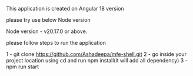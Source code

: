 

This application is created on Angular 18 version

please try use below Node version

Node version - v20.17.0 or above.

please follow steps to run the application

1 - git clone https://github.com/Ashadeepa/mfe-shell.git
2 - go inside your project location using cd and run npm install(it will add all dependency)
3 - npm run start


